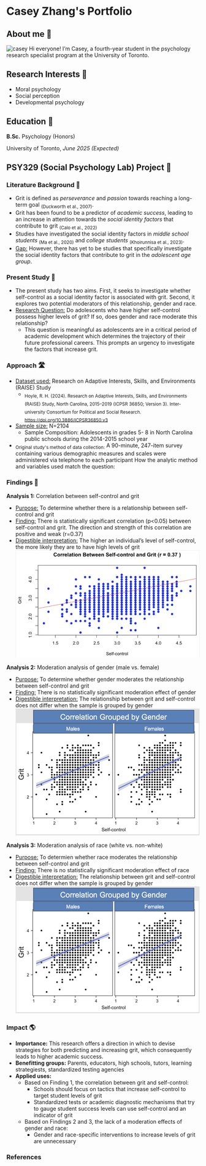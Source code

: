 # Casey Zhang's Portfolio

## About me 📖
![casey](/img/casey.png)
Hi everyone! I’m Casey, a fourth-year student in the psychology research specialist program at the University of Toronto. 

## Research Interests 🧠
- Moral psychology
- Social perception
- Developmental psychology

## Education 🏫
**B.Sc.** Psychology (Honors)

University of Toronto, *June 2025 (Expected)*

## PSY329 (Social Psychology Lab) Project 🧩
### Literature Background 📑
- Grit is defined as *perseverance* and *passion* towards reaching a long-term goal 	<sub>(Duckworth et al., 2007)</sub>.
- Grit has been found to be a predictor of *academic success*, leading to an increase in attention towards the *social identity factors* that contribute to grit <sub>(Calo et al., 2022)</sub>
- Studies have investigated the social identity factors in *middle school students* <sub>(Ma et al., 2020)</sub> and *college students* <sub>(Khoirunnisa et al., 2023)</sub>.
- <ins>Gap:</ins> However, there has yet to be studies that specifically investigate the social identity factors that contribute to grit in the *adolescent age group*.

### Present Study 🎯
- The present study has two aims. First, it seeks to investigate whether self-control as a social identity factor is associated with grit. Second, it explores two potential moderators of this relationship, gender and race.
- <ins>Research Question:</ins> Do adolescents who have higher self-control possess higher levels of grit? If so, does gender and race moderate this relationship?
  - This question is meaningful as adolescents are in a critical period of academic development which determines the trajectory of their future professional careers. This prompts an urgency to investigate the factors that increase grit.

### Approach 🛣️
- <ins>Dataset used:</ins> Research on Adaptive Interests, Skills, and Environments (RAISE) Study
  - <sub>Hoyle, R. H. (2024). Research on Adaptive Interests, Skills, and Environments (RAISE) Study, North Carolina, 2015–2019 (ICPSR 36850; Version 3). Inter-university Consortium for Political and Social Research. https://doi.org/10.3886/ICPSR36850.v3</sub>
- <ins>Sample size:</ins> N=2104
  - Sample Composition: Adolescents in grades 5- 8 in North Carolina public schools during the 2014-2015 school year
- <sub>Original study's method of data collection:</sub> A 90-minute, 247-item survey containing various demographic measures and scales were administered via telephone to each participant
How the analytic method and variables used match the question: 

### Findings 🔎
**Analysis 1:** Correlation between self-control and grit
- <ins>Purpose:</ins> To determine whether there is a relationship between self-control and grit
- <ins>Finding:</ins> There is statistically significant correlation (p<0.05) between self-control and grit. The direction and strength of this correlation are positive and weak (r=0.37)
- <ins>Digestible interpretation:</ins> The higher an individual’s level of self-control, the more likely they are to have high levels of grit
![g1](/img/g1.png)

**Analysis 2:** Moderation analysis of gender (male vs. female)
- <ins>Purpose:</ins> To determine whether gender moderates the relationship between self-control and grit
- <ins>Finding:</ins> There is no statistically significant moderation effect of gender
- <ins>Digestible interpretation:</ins> The relationship between grit and self-control does not differ when the sample is grouped by gender
![g2](/img/g2.png)

**Analysis 3:** Moderation analysis of race (white vs. non-white)
- <ins>Purpose:</ins> To determien whether race moderates the relationship between self-control and grit
- <ins>Finding:</ins> There is no statistically significant moderation effect of race
- <ins>Digestible interpretation:</ins> The relationship between grit and self-control does not differ when the sample is grouped by gender
![g2](/img/g2.png)

### Impact 🌎
- **Importance:** This research offers a direction in which to devise strategies for both predicting and increasing grit, which consequently leads to higher academic success.
- **Benefitting groups:** Parents, educators, high schools, tutors, learning strategiests, standardized testing agencies 
- **Applied uses:** 
  - Based on Finding 1, the correlation between grit and self-control:
    - Schools should focus on tactics that increase self-control to target student levels of grit
    - Standardized tests or academic diagnostic mechanisms that try to gauge student success levels can use self-control and an indicator of grit
  - Based on Findings 2 and 3, the lack of a moderation effects of gender and race:
    - Gender and race-specific interventions to increase levels of grit are unnecessary

### References

